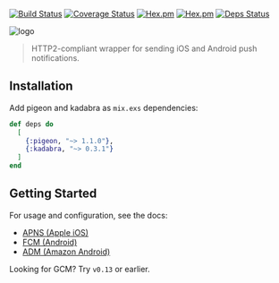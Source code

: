 [![Build Status](https://travis-ci.org/codedge-llc/pigeon.svg?branch=master)](https://travis-ci.org/codedge-llc/pigeon)
[![Coverage Status](https://coveralls.io/repos/github/codedge-llc/pigeon/badge.svg?branch=v1.1.0)](https://coveralls.io/github/codedge-llc/pigeon?branch=v1.1.0)
[![Hex.pm](http://img.shields.io/hexpm/v/pigeon.svg)](https://hex.pm/packages/pigeon) [![Hex.pm](http://img.shields.io/hexpm/dt/pigeon.svg)](https://hex.pm/packages/pigeon)
[![Deps Status](https://beta.hexfaktor.org/badge/all/github/codedge-llc/pigeon.svg)](https://beta.hexfaktor.org/github/codedge-llc/pigeon)

![logo](https://raw.githubusercontent.com/codedge-llc/pigeon/master/docs/logo.png)
> HTTP2-compliant wrapper for sending iOS and Android push notifications.

## Installation

Add pigeon and kadabra as `mix.exs` dependencies:
  ```elixir
  def deps do
    [
      {:pigeon, "~> 1.1.0"},
      {:kadabra, "~> 0.3.1"}
    ]
  end
  ```

## Getting Started
For usage and configuration, see the docs:
* [APNS (Apple iOS)](https://hexdocs.pm/pigeon/apns-apple-ios.html)
* [FCM (Android)](https://hexdocs.pm/pigeon/fcm-android.html)
* [ADM (Amazon Android)](https://hexdocs.pm/pigeon/adm-amazon-android.html)

Looking for GCM? Try `v0.13` or earlier.
